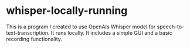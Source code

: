 # whisper-locally-running
This is a program I created to use OpenAIs Whisper model for speech-to-text-transcription. It runs locally. It includes a simple GUI and a basic recording functionality.
